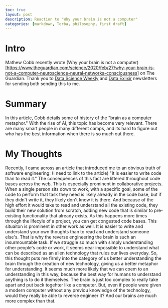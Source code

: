 ```yaml
---
toc: true
layout: post
description: Reaction to "Why your brain is not a computer"
categories: [markdown, Torba, philosophy, first draft] 
---
```

# Intro 
Mathew Cobb recently wrote (Why your brain is not a computer)[https://www.theguardian.com/science/2020/feb/27/why-your-brain-is-not-a-computer-neuroscience-neural-networks-consciousness] on The Guardian. Thank you to [Data Science Weekly](https://www.datascienceweekly.org/) and [Data Exlixir](https://dataelixir.com/) newsletters for sending both sending this to me. 

# Summary
In this article, Cobb details some of history of the "brain as a computer metaphor." With the rise of AI, this topic has become very relevant. There are many smart people in many different camps, and its hard to figure out who has the best information when there is so much out there. 

# My Thoughts
Recently, I came across an article that introduced me to an obvious truth of software engineering: (I need to link to the article) "It is easier to write code than to read it." The consequences of this fact are littered throughout code bases across the web. This is especially prominent in collaborative projects. When a single person sits down to work, with a specific goal, some of the code to perform that task they need is likely already in the code base, but if they didn't write it, they likely don't know it is there. And because of the high effort it would take to read and understand all the existing code, they build their new solution from scratch, adding new code that is similar to pre-existing functionality that already exists. As this happens more times through the lifecyle of a project, you can get congested code bases. 
This situaiton is prominent in other work as well. It is easier to write and understand your own thoughts than to read and understand someone else's. That is why the reverse engineering the brain is such an insurmountable task. If we struggle so much with simply understanding other people's code or work, it seems near impossible to understand what can be described as an alien technology that rules our lives everyday. 
So, this thought puts me firmly into the category of us better understanding the brain through the creation of new technology, giving us a better metaphor for understanding. It seems much more likely that we can coem to an understanding in this way, because the best way for humans to understand anything is to do it themselves. The brain is just too complex to really take apart and put back togehter like a computer. But, even if people were given a modern computer without any previou knowledge of the technology, would they really be able to reverse engineer it? And our brains are much more complex than that. 
